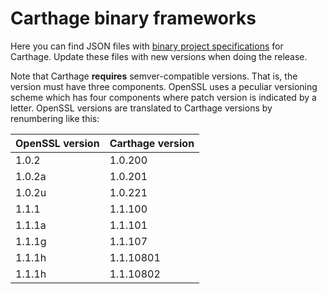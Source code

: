 Carthage binary frameworks
==========================

Here you can find JSON files with [binary project specifications][1] for Carthage.
Update these files with new versions when doing the release.

[1]: https://github.com/Carthage/Carthage/blob/master/Documentation/Artifacts.md#binary-project-specification

Note that Carthage **requires** semver-compatible versions.
That is, the version must have three components.
OpenSSL uses a peculiar versioning scheme which has four components
where patch version is indicated by a letter.
OpenSSL versions are translated to Carthage versions by renumbering like this:

| OpenSSL version | Carthage version |
| --------------- | ---------------- |
| 1.0.2           | 1.0.200          |
| 1.0.2a          | 1.0.201          |
| 1.0.2u          | 1.0.221          |
| 1.1.1           | 1.1.100          |
| 1.1.1a          | 1.1.101          |
| 1.1.1g          | 1.1.107          |
| 1.1.1h          | 1.1.10801        |
| 1.1.1h          | 1.1.10802        | (no changes in OpenSSL, added arm64)
